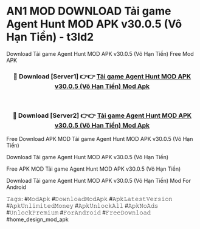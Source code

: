 # AN1 MOD DOWNLOAD Tải game Agent Hunt MOD APK v30.0.5 (Vô Hạn Tiền) - t3ld2
Download Tải game Agent Hunt MOD APK v30.0.5 (Vô Hạn Tiền) Free Mod APK

<div align="center">
<h3>🔴 Download [Server1] 👉👉 <a href="https://apk-comot.site?title=Tải_game_Agent_Hunt_MOD_APK_v30.0.5_(Vô_Hạn_Tiền)">Tải game Agent Hunt MOD APK v30.0.5 (Vô Hạn Tiền) Mod Apk</a></h3><br>

<h3>🔴 Download [Server2] 👉👉 <a href="https://apk-comot.site?title=Tải_game_Agent_Hunt_MOD_APK_v30.0.5_(Vô_Hạn_Tiền)">Tải game Agent Hunt MOD APK v30.0.5 (Vô Hạn Tiền) Mod Apk</a></h3>
</div>


Free Download APK MOD Tải game Agent Hunt MOD APK v30.0.5 (Vô Hạn Tiền)

Download Tải game Agent Hunt MOD APK v30.0.5 (Vô Hạn Tiền) 

Free APK MOD Tải game Agent Hunt MOD APK v30.0.5 (Vô Hạn Tiền) 

Download Tải game Agent Hunt MOD APK v30.0.5 (Vô Hạn Tiền) Mod For Android

𝚃𝚊𝚐𝚜: #𝙼𝚘𝚍𝙰𝚙𝚔 #𝙳𝚘𝚠𝚗𝚕𝚘𝚊𝚍𝙼𝚘𝚍𝙰𝚙𝚔 #𝙰𝚙𝚔𝙻𝚊𝚝𝚎𝚜𝚝𝚅𝚎𝚛𝚜𝚒𝚘𝚗 #𝙰𝚙𝚔𝚄𝚗𝚕𝚒𝚖𝚒𝚝𝚎𝚍𝙼𝚘𝚗𝚎𝚢 #𝙰𝚙𝚔𝚄𝚗𝚕𝚘𝚌𝚔𝙰𝚕𝚕 #𝙰𝚙𝚔𝙽𝚘𝙰𝚍𝚜 #𝚄𝚗𝚕𝚘𝚌𝚔𝙿𝚛𝚎𝚖𝚒𝚞𝚖 #𝙵𝚘𝚛𝙰𝚗𝚍𝚛𝚘𝚒𝚍 #𝙵𝚛𝚎𝚎𝙳𝚘𝚠𝚗𝚕𝚘𝚊𝚍 #home_design_mod_apk